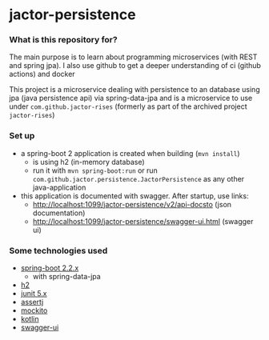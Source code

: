 # jactor-persistence #

### What is this repository for? ###

The main purpose is to learn about programming microservices (with REST and spring jpa).
I also use github to get a deeper understanding of ci (github actions) and docker

This project is a microservice dealing with persistence to an database using
jpa (java persistence api) via spring-data-jpa and is a microservice to use under
`com.github.jactor-rises` (formerly as part of the archived project `jactor-rises`)

### Set up ###

* a spring-boot 2 application is created when building (`mvn install`)
    * is using h2 (in-memory database)
    * run it with `mvn spring-boot:run` or run
     `com.github.jactor.persistence.JactorPersistence` as any other java-application
* this application is documented with swagger. After startup, use links:
    * <http://localhost:1099/jactor-persistence/v2/api-docsto> (json documentation)
    * <http://localhost:1099/jactor-persistence/swagger-ui.html> (swagger ui)

### Some technologies used ###

* [spring-boot 2.2.x](https://spring.io/projects/spring-boot)
    * with spring-data-jpa
* [h2](http://h2database.com)
* [junit 5.x](https://junit.org/junit5/)
* [assertj](https://joel-costigliola.github.io/assertj/)
* [mockito](http://site.mockito.org)
* [kotlin](https://kotlinlang.org)
* [swagger-ui](https://swagger.io/tools/swagger-ui/)
